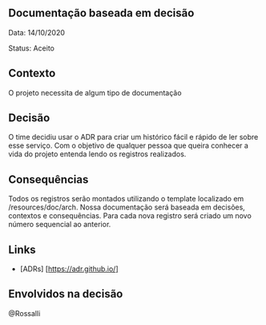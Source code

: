 ## Documentação baseada em decisão

Data: 14/10/2020

Status: Aceito  

## Contexto

O projeto necessita de algum tipo de documentação

## Decisão

O time decidiu usar o ADR para criar um histórico fácil e rápido de ler sobre esse serviço. 
Com o objetivo de qualquer pessoa que queira conhecer a vida do projeto entenda lendo os registros realizados.

## Consequências
Todos os registros serão montados utilizando o template localizado em /resources/doc/arch. Nossa documentação será baseada em decisões, contextos e consequências.
Para cada nova registro será criado um novo número sequencial ao anterior.

## Links 

* [ADRs] [https://adr.github.io/]   

## Envolvidos na decisão

@Rossalli 